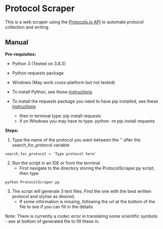 Protocol Scraper  
=======================

This is a web scraper using the [Protocols.io API](https://apidoc.protocols.io/) to automate protocol collection and writing.  
 
 Manual
 -------

 **Pre-requisites:** 
 * Python 3 (Tested on 3.8.3)
 * Python requests package 
 * Windows (May work cross-platform but not tested)


* To install Python, see these [instructions](https://realpython.com/installing-python/)
* To install the requests package you need to have pip installed, see these [instructions](https://pip.pypa.io/en/stable/installing/)
	* then in terminal type: pip install requests
	* if on Windows you may have to type: python -m pip install requests 

**Steps:**
1. Type the name of the protocol you want between the '' after the search_for_protocol variable 
``` 
search_for_protocol = 'Type protocol here'
```
2. Run the script in an IDE or from the terminal 
 	* First navigate to the directory storing the ProtocolScraper.py script, then type 
``` 
python ProtocolScraper.py 
``` 
3. The script will generate 3 text files. Find the one with the best written protocol and stylise as desired. 
	* If some information is missing, following the url at the bottom of the file to see if you can fill in the details

Note: There is currently a codec error in translating some scientific symbols - see at bottom of generated file to fill these in. 